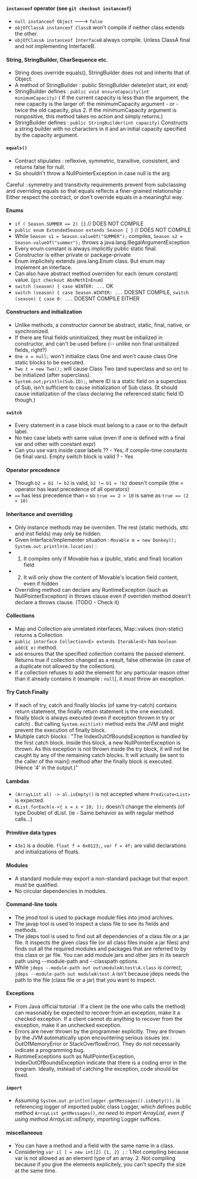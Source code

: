 #### `instanceof` operator (see `git checkout instanceof`)

* `null instanceof Object` ---> `false`
* `objOfClassA instanceof ClassB` won't compile if neither class extends the other.
* `objOfClassA instanceof InterfaceB` always compile. Unless ClassA final and not implementing InterfaceB.

#### String, StringBuilder, CharSequence etc.

* String does override equals(), StringBuilder does not and inherits that of Object.
* A method of StringBuilder : public StringBuilder delete(int start, int end)
* StringBuilder defines : `public void ensureCapacity(int minimumCapacity)` ( If the current capacity is less than the argument, the new capacity is the larger of: the minimumCapacity argument - or - twice the old capacity, plus 2. If the minimumCapacity argument is nonpositive, this method takes no action and simply returns.)
* StringBuilder defines : `public StringBuilder(int capacity)` Constructs a string builder with no characters in it and an initial capacity specified by the capacity argument.

#### `equals()`

* Contract stipulates : reflexive, symmetric, transitive, consistent, and returns false for null.
* So shouldn't throw a NullPointerException in case null is the arg

Careful : symmetry and transitivity requirements prevent from subclassing and overriding equals so that equals reflects a finer-grained relationship :
Either respect the contract, or don't override equals in a meaningful way.

#### Enums

* `if ( Season.SUMMER == 2) {}` // DOES NOT COMPILE
* `public enum ExtendedSeason extends Season { }` // DOES NOT COMPILE
* While `Season s1 = Season.valueOf("SUMMER");` compiles, `Season s2 = Season.valueOf("summer");` throws a java.lang.IllegalArgumentException
* Every enum constant is always implicitly public static final.
* Constructor is either private or package-private
* Enum implicitely extends java.lang.Enum class. But enum may implement an interface. 
* Can also have abstract method overriden for each (enum constant) value. (`git checkout AbsMethInEnum`)
* `switch (season) { case WINTER: ...` OK 
* `switch (season) { case Season.WINTER: ...` DOESNT COMPILE, `switch (season) { case 0: ...` DOESNT COMPILE EITHER

#### Constructors and initialization

* Unlike methods, a constructor cannot be abstract, static, final, native, or synchronized.
* If there are final fields uninitialized, they must be initialized in constructor, and can't be used before (-- unlike non final unitialized fields, right?)
* `One o = null;` won't initialize class One and won't cause class One static blocks to be executed.
* `Two t = new Two();` will cause Class Two (and superclass and so on) to be initialized (after superclass).
* `System.out;println(Sub.ID);`, where ID is a static field on a superclass of Sub, isn't sufficient to cause initialization of Sub class. (It should cause initialization of the class declaring the referenced static field ID though.)


#### `switch`

* Every statement in a case block must belong to a case or to the default label.
* No two case labels with same value (even if one is defined with a final var and other with constant expr)
* Can you use vars inside case labels ?? - Yes, if compile-time constants (ie final vars). Empty switch block is valid ? - Yes

#### Operator precedence

* Though `b2 = b1 != b2` is valid, `b2 != b1 = !b2` doesn't compile (the = operator has least precedence of all operators)
* `==` has less precedence than `>` so `true == 2 > 10` is same as `true == (2 > 10)`

#### Inheritance and overriding

* Only instance methods may be overriden. The rest (static methods, sttc and inst fields) may only be hidden.
* Given Interface/Implementer situation : `Movable m = new Donkey(); System.out.println(m.location)` : 
* 1. It compiles only if Movable has a (public, static and final) location field
* 2. It will only show the content of Movable's location field content, even if hidden
* Overriding method can declare any RuntimeException (such as NullPointerException) in throws clause even if overriden method doesn't declare a throws clause. (TODO - Check it)

#### Collections

* Map and Collection are unrelated interfaces, Map::values (non-static) returns a Collection
* `public interface Collection<E> extends Iterable<E>` has `boolean add(E e)` method.
* `add` ensures that the specified collection contains the passed element. Returns true if collection changed as a result, false otherwise (in case of a duplicate not allowed by the collection).
* If a collection refuses to add the element for any particular reason other than it already contains it (example : `null`), it _must_ throw an exception. 

#### Try Catch Finally

* If each of try, catch and finally blocks (of same try-catch) contains return statement, the finally return statement is the one executed.
* finally block is always executed (even if exception thrown in try or catch) . But calling `System.exit(int)` method exits the JVM and might prevent the execution of finally block.
* Multiple catch blocks : "The IndexOutOfBoundsException is handled by the first catch block. Inside this block, a new NullPointerException is thrown. As this exception is not thrown inside the try block, it will not be caught by any of the remaining catch blocks. It will actually be sent to the caller of the main() method after the finally block is executed. (Hence '4' in the output.)"

#### Lambdas

* `(ArrayList al) -> al.isEmpty()` is not accepted where `Predicate<List>` is expected.
* `dList.forEach(x->{ x = x + 10; });` doesn't change the elements (of type Double) of dList. (ie - Same behavior as with regular method calls...)

#### Primitive data types

* `43e1` is a double. `float f = 0x0123;`, `var f = 4f;` are valid declarations and initializations of floats.

#### Modules

* A standard module may export a non-standard package but that export must be qualified.
* No circular dependencies in modules.

#### Command-line tools

* The jmod tool is used to package module files into jmod archives.
* The javap tool is used to inspect a class file to see its fields and methods.
* The jdeps tool is used to find out all dependencies of a class file or a jar file. It inspects the given class file (or all class files inside a jar files) and finds out all the required modules and packages that are referred to by this class or jar file.  You can add module jars and other jars in its search path using --module-path and --classpath options.
* While `jdeps --module-path out out\moduleA\test\A.class` is correct, `jdeps --module-path out moduleA\test.A` isn't because jdeps needs the path to the file (class file or a jar) that you want to inspect.

#### Exceptions

* From Java official tutorial : If a client (ie the one who calls the method) can reasonably be expected to recover from an exception, make it a checked exception. If a client cannot do anything to recover from the exception, make it an unchecked exception. 
* Errors are never thrown by the programmer explicitly. They are thrown by the JVM automatically upon encountering serious issues (ex : OutOfMemoryError or StackOverflowError). They do not necessarily indicate a programming bug.
* RuntimeExceptions such as NullPointerException, IndexOutOfBoundsException indicate that there is a coding error in the program. Ideally, instead of catching the exception, code should be fixed.


#### `import` 

* Assuming `System.out.println(logger.getMessages().isEmpty());` is referencing logger of imported public class Logger, which defines public method `ArrayList getMessages()`, _no need to import ArrayList, even if using method ArrayList::isEmpty_, importing Logger suffices.


#### miscellaneous

* You can have a method and a field with the same name in a class.
* Considering `var i[ ] = new int[2] {1, 2} ;` : 1.Not compiling because var is not allowed as an element type of an array. 2. Not compiling because if you give the elements explicitely, you can't specify the size at the same time.